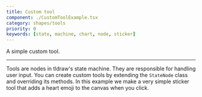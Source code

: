 ```yaml
---
title: Custom tool
component: ./CustomToolExample.tsx
category: shapes/tools
priority: 0
keywords: [state, machine, chart, node, sticker]
---
```


A simple custom tool.

---

Tools are nodes in tldraw's state machine. They are responsible for handling user input. You can create custom tools by extending the `StateNode` class and overriding its methods. In this example we make a very simple sticker tool that adds a heart emoji to the canvas when you click.
